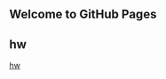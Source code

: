 ## Welcome to GitHub Pages

## hw
[hw](https://github.com/Winnie1101/Winnie1101.github.io/blob/master/networkviz(Yan%20Xu%2C%20Mengyang%20Xu%2C%20Tong%20Gong).ipyn)

